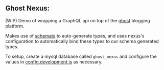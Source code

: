 ## Ghost Nexus:

(WIP) Demo of wrapping a GraphQL api on top of the [ghost](https://github.com/TryGhost/Ghost) blogging platform.

Makes use of [schemats](https://github.com/SweetIQ/schemats) to auto-generate types, and uses nexus's configuration to automatically bind these types to our schema generated types.

To setup, create a mysql database called `ghost_nexus` and configure the values in [config.development.js](https://github.com/prisma-labs/nexus/blob/develop/examples/ghost/config.development.json) as necessary.
